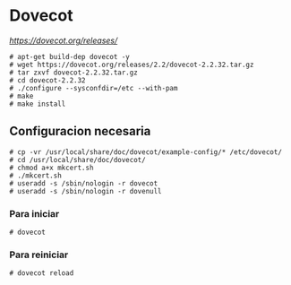 # Dovecot

*https://dovecot.org/releases/*
```
# apt-get build-dep dovecot -y
# wget https://dovecot.org/releases/2.2/dovecot-2.2.32.tar.gz
# tar zxvf dovecot-2.2.32.tar.gz
# cd dovecot-2.2.32
# ./configure --sysconfdir=/etc --with-pam
# make
# make install
```

## Configuracion necesaria

```
# cp -vr /usr/local/share/doc/dovecot/example-config/* /etc/dovecot/
# cd /usr/local/share/doc/dovecot/
# chmod a+x mkcert.sh
# ./mkcert.sh
# useradd -s /sbin/nologin -r dovecot
# useradd -s /sbin/nologin -r dovenull
```
### Para iniciar

`# dovecot`

### Para reiniciar

`# dovecot reload`
